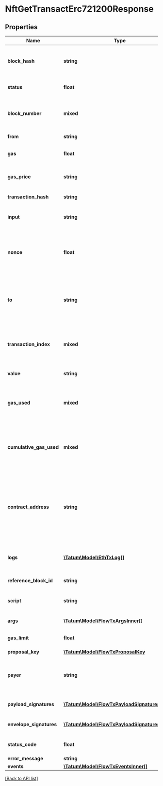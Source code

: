 # NftGetTransactErc721200Response

## Properties

Name | Type | Description | Notes
------------ | ------------- | ------------- | -------------
**block_hash** | **string** | Hash of the block where this transaction was in. | [optional]
**status** | **float** | Status of the transaction | [optional]
**block_number** | **mixed** | Block number where this transaction was in. | [optional]
**from** | **string** | Address of the sender. | [optional]
**gas** | **float** | Gas provided by the sender. | [optional]
**gas_price** | **string** | Gas price provided by the sender in wei. | [optional]
**transaction_hash** | **string** | Hash of the transaction. | [optional]
**input** | **string** | The data sent along with the transaction. | [optional]
**nonce** | **float** | The number of transactions made by the sender prior to this one. | [optional]
**to** | **string** | Address of the receiver. &#39;null&#39; when its a contract creation transaction. | [optional]
**transaction_index** | **mixed** | Integer of the transactions index position in the block. | [optional]
**value** | **string** | Value transferred in wei. | [optional]
**gas_used** | **mixed** | The amount of gas used by this specific transaction alone. | [optional]
**cumulative_gas_used** | **mixed** | The total amount of gas used when this transaction was executed in the block. | [optional]
**contract_address** | **string** | The contract address created, if the transaction was a contract creation, otherwise null. | [optional]
**logs** | [**\Tatum\Model\EthTxLog[]**](EthTxLog.md) | Log events, that happened in this transaction. | [optional]
**reference_block_id** | **string** | Id of the block | [optional]
**script** | **string** | Script to execute in the transaction | [optional]
**args** | [**\Tatum\Model\FlowTxArgsInner[]**](FlowTxArgsInner.md) | Args to the transaction | [optional]
**gas_limit** | **float** | Gas limit for the transaction | [optional]
**proposal_key** | [**\Tatum\Model\FlowTxProposalKey**](FlowTxProposalKey.md) |  | [optional]
**payer** | **string** | Address from which the assets and fees were debited | [optional]
**payload_signatures** | [**\Tatum\Model\FlowTxPayloadSignaturesInner[]**](FlowTxPayloadSignaturesInner.md) | Array of payload signatures. | [optional]
**envelope_signatures** | [**\Tatum\Model\FlowTxPayloadSignaturesInner[]**](FlowTxPayloadSignaturesInner.md) | Array of envelope signatures. | [optional]
**status_code** | **float** | Status cofe of the transaction | [optional]
**error_message** | **string** |  | [optional]
**events** | [**\Tatum\Model\FlowTxEventsInner[]**](FlowTxEventsInner.md) |  | [optional]

[[Back to API list]](../../README.md#api-endpoints)
